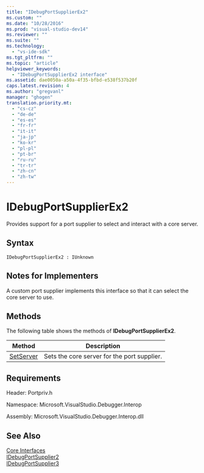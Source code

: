```yaml
---
title: "IDebugPortSupplierEx2"
ms.custom: ""
ms.date: "10/28/2016"
ms.prod: "visual-studio-dev14"
ms.reviewer: ""
ms.suite: ""
ms.technology: 
  - "vs-ide-sdk"
ms.tgt_pltfrm: ""
ms.topic: "article"
helpviewer_keywords: 
  - "IDebugPortSupplierEx2 interface"
ms.assetid: dae0050a-a50a-4f35-bfbd-e538f537b20f
caps.latest.revision: 4
ms.author: "gregvanl"
manager: "ghogen"
translation.priority.mt: 
  - "cs-cz"
  - "de-de"
  - "es-es"
  - "fr-fr"
  - "it-it"
  - "ja-jp"
  - "ko-kr"
  - "pl-pl"
  - "pt-br"
  - "ru-ru"
  - "tr-tr"
  - "zh-cn"
  - "zh-tw"
---
```

# IDebugPortSupplierEx2
Provides support for a port supplier to select and interact with a core server.  
  
## Syntax  
  
```  
IDebugPortSupplierEx2 : IUnknown  
```  
  
## Notes for Implementers  
 A custom port supplier implements this interface so that it can select the core server to use.  
  
## Methods  
 The following table shows the methods of **IDebugPortSupplierEx2**.  
  
|Method|Description|  
|------------|-----------------|  
|[SetServer](../../../extensibility/debugger/reference/idebugportsupplierex2-setserver.md)|Sets the core server for the port supplier.|  
  
## Requirements  
 Header: Portpriv.h  
  
 Namespace: Microsoft.VisualStudio.Debugger.Interop  
  
 Assembly: Microsoft.VisualStudio.Debugger.Interop.dll  
  
## See Also  
 [Core Interfaces](../../../extensibility/debugger/reference/core-interfaces.md)   
 [IDebugPortSupplier2](../../../extensibility/debugger/reference/idebugportsupplier2.md)   
 [IDebugPortSupplier3](../../../extensibility/debugger/reference/idebugportsupplier3.md)